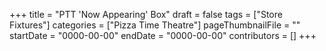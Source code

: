 +++
title = "PTT 'Now Appearing' Box"
draft = false
tags = ["Store Fixtures"]
categories = ["Pizza Time Theatre"]
pageThumbnailFile = ""
startDate = "0000-00-00"
endDate = "0000-00-00"
contributors = []
+++
